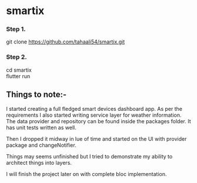 # smartix

### Step 1.</br>
git clone https://github.com/tahaali54/smartix.git

### Step 2.</br>
cd smartix </br>
flutter run


## Things to note:- 

I started creating a full fledged smart devices dashboard app. As per the requirements I also started writing service layer for weather information. The data provider and repository can be found inside the packages folder. It has unit tests written as well. 

Then I dropped it midway in lue of time and started on the UI with provider package and changeNotifier. 

Things may seems unfinished but I tried to demonstrate my ability to architect things into layers. 

I will finish the project later on with complete bloc implementation.